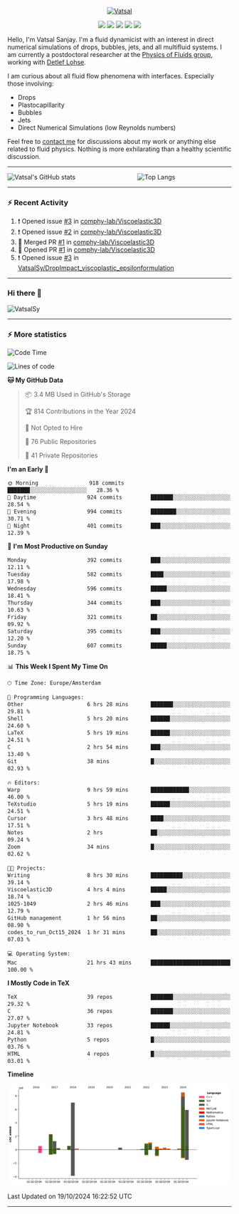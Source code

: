 <center>

[<img alt="Vatsal" width="200px" src="https://www.dropbox.com/s/dxyybgtblo8er6h/Logo_Vatsal_Vector.png?raw=1">](https://www.vatsalsanjay.com)

[<img src="https://img.shields.io/badge/googlescholar-4285F4?&style=for-the-badge&logo=googlescholar&logoColor=white">](https://scholar.google.com/citations?hl=en&user=67aQviYAAAAJ)
[<img src="https://img.shields.io/static/v1.svg?&style=for-the-badge&logo=ResearchGate&label=&message=ResearchGate&logoColor=white&color=green">](https://www.researchgate.net/profile/Vatsal-Sanjay-2)
[<img src="https://img.shields.io/badge/twitter-1DA1F2?&style=for-the-badge&logo=twitter&logoColor=white">](https://twitter.com/VatsalSanjay)
[<img src="https://img.shields.io/badge/linkedin-0A66C2?&style=for-the-badge&logo=linkedin">](https://www.linkedin.com/in/vatsalsanjay/)
[<img src="https://img.shields.io/badge/orcid-A6CE39?&style=for-the-badge&logo=orcid&logoColor=white">](https://orcid.org/0000-0002-4293-6099)

</center>

Hello, I'm Vatsal Sanjay. I'm a fluid dynamicist with an interest in direct numerical simulations of drops, bubbles, jets, and all multifluid systems. I am currently a postdoctoral researcher at the [Physics of Fluids group](https://pof.tnw.utwente.nl), working with [Detlef Lohse](https://en.wikipedia.org/wiki/Detlef_Lohse). 

I am curious about all fluid flow phenomena with interfaces. Especially those involving:

- Drops
- Plastocapillarity
- Bubbles
- Jets
- Direct Numerical Simulations (low Reynolds numbers)

Feel free to [contact me](mailto:contact@vatsalsanjay.com) for discussions about my work or anything else related to fluid physics. Nothing is more exhilarating than a healthy scientific discussion.

<!-- ![Vatsal's GitHub stats](https://github-readme-stats-xi-wine-74.vercel.app/api?username=VatsalSy&show_icons=true&theme=vision-friendly-dark)

![Top Langs](https://github-readme-stats-xi-wine-74.vercel.app/api/top-langs/?username=VatsalSy&layout=compact&theme=vision-friendly-dark) -->

---
<div style="display: flex; justify-content: space-between;">
    <img src="https://github-readme-stats-xi-wine-74.vercel.app/api?username=VatsalSy&show_icons=true&theme=vision-friendly-dark" alt="Vatsal's GitHub stats" style="width: 55%;">
    <img src="https://github-readme-stats-xi-wine-74.vercel.app/api/top-langs/?username=VatsalSy&layout=compact&theme=vision-friendly-dark" alt="Top Langs" style="width: 42%;">
</div>

---

### :zap: Recent Activity

<!--START_SECTION:activity-->
1. ❗ Opened issue [#3](https://github.com/comphy-lab/Viscoelastic3D/issues/3) in [comphy-lab/Viscoelastic3D](https://github.com/comphy-lab/Viscoelastic3D)
2. ❗ Opened issue [#2](https://github.com/comphy-lab/Viscoelastic3D/issues/2) in [comphy-lab/Viscoelastic3D](https://github.com/comphy-lab/Viscoelastic3D)
3. 🎉 Merged PR [#1](https://github.com/comphy-lab/Viscoelastic3D/pull/1) in [comphy-lab/Viscoelastic3D](https://github.com/comphy-lab/Viscoelastic3D)
4. 💪 Opened PR [#1](https://github.com/comphy-lab/Viscoelastic3D/pull/1) in [comphy-lab/Viscoelastic3D](https://github.com/comphy-lab/Viscoelastic3D)
5. ❗ Opened issue [#3](https://github.com/VatsalSy/DropImpact_viscoplastic_epsilonformulation/issues/3) in [VatsalSy/DropImpact_viscoplastic_epsilonformulation](https://github.com/VatsalSy/DropImpact_viscoplastic_epsilonformulation)
<!--END_SECTION:activity-->
---

### Hi there 👋
<p align="left"> <img src="https://komarev.com/ghpvc/?username=VatsalSy&label=Profile%20views&color=orange&style=for-the-badge" alt="VatsalSy" /> </p>

---
### :zap: More statistics

<!--START_SECTION:waka-->
![Code Time](http://img.shields.io/badge/Code%20Time-409%20hrs%2044%20mins-blue)

![Lines of code](https://img.shields.io/badge/From%20Hello%20World%20I%27ve%20Written-29.8%20million%20lines%20of%20code-blue)

**🐱 My GitHub Data** 

> 📦 3.4 MB Used in GitHub's Storage 
 > 
> 🏆 814 Contributions in the Year 2024
 > 
> 🚫 Not Opted to Hire
 > 
> 📜 76 Public Repositories 
 > 
> 🔑 41 Private Repositories 
 > 
**I'm an Early 🐤** 

```text
🌞 Morning                918 commits         ███████░░░░░░░░░░░░░░░░░░   28.36 % 
🌆 Daytime                924 commits         ███████░░░░░░░░░░░░░░░░░░   28.54 % 
🌃 Evening                994 commits         ████████░░░░░░░░░░░░░░░░░   30.71 % 
🌙 Night                  401 commits         ███░░░░░░░░░░░░░░░░░░░░░░   12.39 % 
```
📅 **I'm Most Productive on Sunday** 

```text
Monday                   392 commits         ███░░░░░░░░░░░░░░░░░░░░░░   12.11 % 
Tuesday                  582 commits         ████░░░░░░░░░░░░░░░░░░░░░   17.98 % 
Wednesday                596 commits         █████░░░░░░░░░░░░░░░░░░░░   18.41 % 
Thursday                 344 commits         ███░░░░░░░░░░░░░░░░░░░░░░   10.63 % 
Friday                   321 commits         ██░░░░░░░░░░░░░░░░░░░░░░░   09.92 % 
Saturday                 395 commits         ███░░░░░░░░░░░░░░░░░░░░░░   12.20 % 
Sunday                   607 commits         █████░░░░░░░░░░░░░░░░░░░░   18.75 % 
```


📊 **This Week I Spent My Time On** 

```text
🕑︎ Time Zone: Europe/Amsterdam

💬 Programming Languages: 
Other                    6 hrs 28 mins       ███████░░░░░░░░░░░░░░░░░░   29.81 % 
Shell                    5 hrs 20 mins       ██████░░░░░░░░░░░░░░░░░░░   24.60 % 
LaTeX                    5 hrs 19 mins       ██████░░░░░░░░░░░░░░░░░░░   24.51 % 
C                        2 hrs 54 mins       ███░░░░░░░░░░░░░░░░░░░░░░   13.40 % 
Git                      38 mins             █░░░░░░░░░░░░░░░░░░░░░░░░   02.93 % 

🔥 Editors: 
Warp                     9 hrs 59 mins       ████████████░░░░░░░░░░░░░   46.00 % 
TeXstudio                5 hrs 19 mins       ██████░░░░░░░░░░░░░░░░░░░   24.51 % 
Cursor                   3 hrs 48 mins       ████░░░░░░░░░░░░░░░░░░░░░   17.51 % 
Notes                    2 hrs               ██░░░░░░░░░░░░░░░░░░░░░░░   09.24 % 
Zoom                     34 mins             █░░░░░░░░░░░░░░░░░░░░░░░░   02.62 % 

🐱‍💻 Projects: 
Writing                  8 hrs 30 mins       ██████████░░░░░░░░░░░░░░░   39.14 % 
Viscoelastic3D           4 hrs 4 mins        █████░░░░░░░░░░░░░░░░░░░░   18.74 % 
1025-1049                2 hrs 46 mins       ███░░░░░░░░░░░░░░░░░░░░░░   12.79 % 
GitHub management        1 hr 56 mins        ██░░░░░░░░░░░░░░░░░░░░░░░   08.90 % 
codes_to_run_Oct15_2024  1 hr 31 mins        ██░░░░░░░░░░░░░░░░░░░░░░░   07.03 % 

💻 Operating System: 
Mac                      21 hrs 43 mins      █████████████████████████   100.00 % 
```

**I Mostly Code in TeX** 

```text
TeX                      39 repos            ███████░░░░░░░░░░░░░░░░░░   29.32 % 
C                        36 repos            ███████░░░░░░░░░░░░░░░░░░   27.07 % 
Jupyter Notebook         33 repos            ██████░░░░░░░░░░░░░░░░░░░   24.81 % 
Python                   5 repos             █░░░░░░░░░░░░░░░░░░░░░░░░   03.76 % 
HTML                     4 repos             █░░░░░░░░░░░░░░░░░░░░░░░░   03.01 % 
```



**Timeline**

![Lines of Code chart](https://raw.githubusercontent.com/VatsalSy/VatsalSy/main/assets/bar_graph.png)


 Last Updated on 19/10/2024 16:22:52 UTC
<!--END_SECTION:waka-->
---
